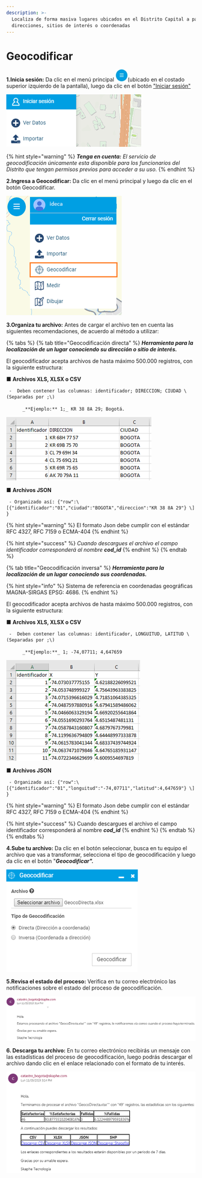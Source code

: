 ```yaml
---
description: >-
  Localiza de forma masiva lugares ubicados en el Distrito Capital a partir de
  direcciones, sitios de interés o coordenadas
---
```


# Geocodificar

**1.Inicia sesión:** Da clic en el menú principal ![](.gitbook/assets/menu_1.jpg)\(ubicado en el costado superior izquierdo de la pantalla\), luego da clic en el botón ["Iniciar sesión"](https://mapasbogota.gitbook.io/ayuda/iniciar-sesion)

![](.gitbook/assets/image%20%28110%29.png)

{% hint style="warning" %}
_**Tenga en cuenta:** El servicio de geocodificación únicamente esta disponible para los funcionarios del Distrito que tengan permisos previos para acceder a su uso._ 
{% endhint %}

**2.Ingresa a Geocodificar:** Da clic en el menú principal y luego da clic en el botón Geocodificar.

![](.gitbook/assets/image%20%28101%29.png)

**3.Organiza tu archivo:** Antes de cargar el archivo ten en cuenta las siguientes recomendaciones, de acuerdo al método a utilizar:

{% tabs %}
{% tab title="Geocodificación directa" %}
_**Herramienta para la localización de un lugar conociendo su dirección o sitio de interés.**_

El geocodificador acepta archivos de hasta máximo 500.000 registros, con la siguiente estructura:

■ **Archivos XLS, XLSX o CSV** 

     -  Deben contener las columnas: identificador; DIRECCION; CIUDAD \(Separadas por ;\)

          _**Ejemplo:** 1;_ KR 38 8A 29; Bogotá.

![](.gitbook/assets/image%20%28228%29.png)

■  **Archivos JSON** 

     - Organizado así: {"row":\[{"identificador":"01","ciudad":"BOGOTA","direccion":"KR 38 8A 29"} \] }

{% hint style="warning" %}
El formato Json debe cumplir con el estándar RFC 4327, RFC 7159 o ECMA-404
{% endhint %}

{% hint style="success" %}
_Cuando descargues el archivo el campo identificador corresponderá al nombre **cod\_id**_ 
{% endhint %}
{% endtab %}

{% tab title="Geocodificación inversa" %}
_**Herramienta para la localización de un lugar conociendo sus coordenadas.**_

{% hint style="info" %}
Sistema de referencia en coordenadas geográficas MAGNA-SIRGAS EPSG: 4686.
{% endhint %}

El geocodificador acepta archivos de hasta máximo 500.000 registros, con la siguiente estructura:

■ **Archivos XLS, XLSX o CSV** 

     -  Deben contener las columnas: identificador, LONGUITUD, LATITUD \(Separadas por ;\)

          _**Ejemplo:**_ 1; -74,07711; 4,647659

![](.gitbook/assets/image%20%2842%29.png)

■  **Archivos JSON** 

     - Organizado así: {"row":\[{"identificador":"01","longuitud":"-74,07711","latitud":4,647659"} \] }

{% hint style="warning" %}
El formato Json debe cumplir con el estándar RFC 4327, RFC 7159 o ECMA-404
{% endhint %}

{% hint style="success" %}
Cuando descargues el archivo el campo identificador corresponderá al nombre _**cod\_id**_ 
{% endhint %}
{% endtab %}
{% endtabs %}

**4.Sube tu archivo:** Da clic en el botón seleccionar, busca en tu equipo el archivo que vas a transformar, selecciona el tipo de geocodificación y luego da clic en el botón "_**Geocodificar".**_

![](.gitbook/assets/image%20%2863%29.png)

**5.Revisa el estado del proceso:** Verifica en tu correo electrónico las notificaciones sobre el estado del proceso de geocodificación.

![](.gitbook/assets/image%20%2853%29.png)

**6. Descarga tu archivo:** En tu correo electrónico recibirás un mensaje con las estadísticas del proceso de geocodificación, luego podrás descargar el archivo dando clic en el enlace relacionado con el formato de tu interés.

![](.gitbook/assets/image%20%2858%29.png)

